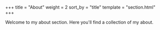 +++
title = "About"
weight = 2
sort_by = "title"
template = "section.html"
+++

Welcome to my about section. Here you'll find a collection of my about.